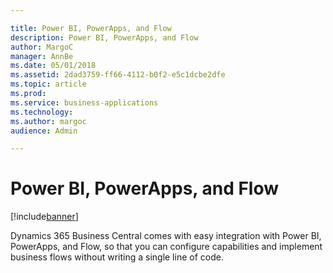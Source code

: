 ```yaml
---

title: Power BI, PowerApps, and Flow
description: Power BI, PowerApps, and Flow
author: MargoC
manager: AnnBe
ms.date: 05/01/2018
ms.assetid: 2dad3759-ff66-4112-b0f2-e5c1dcbe2dfe
ms.topic: article
ms.prod: 
ms.service: business-applications
ms.technology: 
ms.author: margoc
audience: Admin

---
```

#  Power BI, PowerApps, and Flow




[!include[banner](../../../../includes/banner.md)]

Dynamics 365 Business Central comes with easy integration with Power BI,
PowerApps, and Flow, so that you can configure capabilities and implement
business flows without writing a single line of code.
